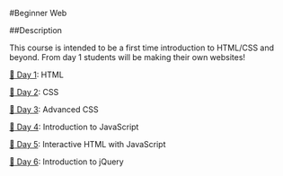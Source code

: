 #Beginner Web


##Description

This course is intended to be a first time introduction to HTML/CSS and beyond. From day 1 students will be making their own websites!


[:rocket: Day 1][0]: HTML

[:rocket: Day 2][1]: CSS

[:rocket: Day 3][2]: Advanced CSS

[:rocket: Day 4][3]: Introduction to JavaScript

[:rocket: Day 5][4]: Interactive HTML with JavaScript

[:rocket: Day 6][5]: Introduction to jQuery



[0]: session1/
[1]: session2/
[2]: session3/
[3]: session4/
[4]: session5/
[5]: session6/
